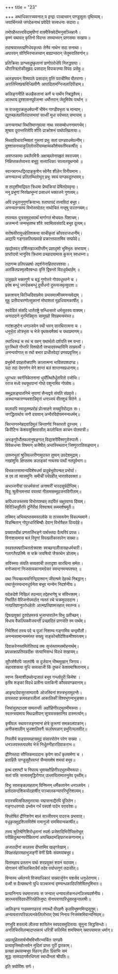 +++
title = "23"

+++
अथाधिकारच्यवनात् य इन्द्राः पञ्चाभवन् पाण्डुसुताः पृथिव्याम्।   
जयार्थिनस्ते जगदेकनाथं प्रपेदिरे सत्त्वधनाः सदाराः॥

तमोपहैस्तत्त्वविदामृषीणां वाक्यैस्त्रिवेदीमनुसञ्जिहानैः।   
कृष्णं यथावत् कृतिनो विदन्तः तस्याभवन् प्राणसमाः सखायः॥

तदाश्रयास्तत्प्रणिधेयकृत्याः तेनैव नाथेन सदा सनाथाः।   
अपारयन् योगिभिरप्यजय्यान् बाह्यान्तरान् जेतुमरातिवर्गान्॥

प्रतिक्रियाः प्राग्भवदुष्कृतानां प्राणोपरोधेपि निरुद्धपापाः।   
धीरास्त्रिलोकीसुहृदः प्रसादात् विपाकरम्या विपदः प्रसेहुः॥

अलङ्घयन् विश्वपतेः प्रसादात् वृत्तिं पराचीमिव वीतरागाः।   
अरातिभिश्छद्मविधिप्रवीणैः आपादितामग्निजलादिपीडाम्॥

कलिङ्गनीतिं कलहैकतानां कर्णे च पार्थेन निबद्धवैरम्।   
आस्थाय दुश्शासनपूर्वजन्मा धर्मोत्तरान् जेतुमियेष पार्थान् ॥

स राजसूयक्रतुधर्मपत्नीं भीमेन गाण्डीवभृता च मान्याम्।   
द्यूतच्छलप्रापितदासभावां साध्वीं मुधा पर्यभवत् सभायाम् ॥

अनन्यनाथां स्थितिमाप्नुवत्या नाथः स्वसम्बोधननामगर्भम्।   
शुश्राव दूरान्तरितोपि शौरिः प्राक्रोशनं पार्थपतिव्रतायाः॥

मिथ्याविचारान्मिषतां गुरूणां प्रभुः सतां पाण्डवधर्मपत्नीम्।   
दुश्शासनव्याकुलितोत्तरीयामक्षय्यकौशेयवतीमकार्षीत् ॥

अवाप्तकामाः प्रबलैरमित्रैः अक्षच्छलेनापहृतं स्वराज्यम्।   
निक्षिप्तकर्तव्यभरा बभूवुः सत्त्वाधिकाः सात्वतयूथनाथे ॥

स्वान्त्र्यगन्धद्विरदाङ्कुशेन स्वेनैव शीलेन विनीयमानः।   
अनन्यलभ्यं प्रतिलम्भितोभूत् प्रभुः स्वयं पाण्डवदूतभावम्॥

स तादृशीमाद्रियत त्रिधामा प्रेष्यक्रियां प्रेषितदेववृन्दः।   
ननु प्रभूणां निरपेक्षभूम्नां प्रसाधनं भक्तजने गुणत्वम्॥

अपि प्रभूतानुगुणक्रियाभ्यः श्लाघापदं तत्त्वविदां बभूव।   
अनन्यतन्त्रस्य विभोस्तदेतत् नाथोचितं नन्तृषु पारतन्त्र्यम्॥

तपस्यतः पुत्रसमुद्भवार्थं मार्गागतं मोचयतः पिशाचम्।   
अजन्मनो जन्मभृतश्च शौरेः स्वामित्वसंवादि बभूव दूत्यम्॥

सरोषसीरायुधहेतिशक्त्या साचीकृतां कौरवराजधानीम्।   
अद्यापि गङ्गासलिलप्रवाहे प्रक्रान्तपातामिव सम्प्रपेदे॥

खद्योतवत् दर्शितखञ्जदीप्तीन् प्रज्ञादृशो भूमिभृतः सभायाम्।   
प्राप्तोदयो भानुरिव त्रिधामा प्रच्छादयामास कुरून् स्वधाम्ना॥

तदागन्म प्रतिपन्नहर्षाः तद्दर्शनेनाहितपारवश्याः।   
अतर्कितप्रस्मृतवैरबन्धाः वृत्तिं द्विषन्तो विदधुर्यथार्हम् ॥

उलूखले भक्तगुणे च बद्धं गुणोत्तरे गोपवधूस्तने च ।   
इयेष बन्धुं जगदेकबन्धुं दुर्योधनो दुस्त्यजमृत्युपाशः॥

प्रकाशयन् किञ्चिदिवाप्रमेयः प्रभावमात्मीयमनन्यवेद्यम् ।   
मुहुः प्रतीपाचरणोत्सुकानां मोघाशतां मूढधियामकार्षीत् ॥

स्ववेदितं संसदि धार्तराष्ट्रे सन्धित्सतो धर्मसुतस्य वाक्यम्।   
अनाददाने मुरभिन्निवृत्तः सामुग्रहो विग्रहमन्वमंस्त॥

नरांशजुष्टेन धनञ्जयेन रथी भवन् सारथिरात्मना च ।   
धनुर्भृता तोत्रभृता च भेजे पृथक्त्वमैक्यं च यथाप्रमाणम्॥

रथाधिरूढं च रथं च रक्षन् यथार्थतो दर्शयति स्म यन्ता।  
पुरःस्थिते गोप्तरि विश्वहेतौ पश्चादवस्थायिनि तत्प्रवर्त्ये ।   
अनन्ययोगात् स रथो बभार प्राधीतवेद्यां प्रणवप्रवृत्तिम्॥

प्रभुर्बभौ प्रग्रहतोत्त्रपाणिः कालात्मना भावितपाशदण्डः।   
यदा तदा देवगणेन मेने शान्तं बलं शान्तनवप्रधानाम्॥

धुरन्धरः स्वर्गनिकेतनानां धुर्योत्थितैर्धूसरितो रजोभिः।   
रराज मध्ये रथयूथपानां गोष्ठे पशूनामिव गोपवेषः॥

समुद्रसङ्घातनिभे नृपाणां सैन्यद्वये संयति संप्रवृत्ते।   
अस्थानकारुण्यवशान्निवृत्तं धनञ्जयं वीतशुचं वितेने ॥

फलादपि स्वादुतमप्ररोहं प्रोत्साहने सख्युरिवोद्यतः सः।   
जगद्धितार्थाय जगौ दयावान् अन्यैरविज्ञेयमनन्यधर्मम्॥

चिरन्तनस्नेहदयादिमूलं चिन्तार्णवं निस्तरतो दुरन्तम् ।   
किरीटिनः केशवसूक्तिरासीत् कालोचिता काचन पोतपात्री॥

अभङ्गुरैर्धौतफलानुषङ्गात् विद्याशरैर्विश्वगुरोरुपात्तैः।   
विवेकधन्वा विषमान् अजैषीत् अन्तस्स्थितान् जिष्णुररातिसङ्घान्॥

उपघ्नभूतां श्रुतिवल्लरीणामुपास्त तुष्यन् उपदेशमुद्राम्।   
नखांशुभिः क्षिप्ततमः कलङ्कां नाथस्य पार्थो नतपूर्वभागः॥

विभकातसामान्यविशेषधर्मा प्रादुर्बभूवोपन्षत् प्रभोर्या।   
स एव तां व्यासमुनिः समीचीं पर्यग्रहीत् भारतवेदवक्ता॥

अभञ्जनीयां परधर्मसत्तां अनश्वरीं भारदसूर्यदीप्तिम्।   
विदुः श्रुतीनामनघां वयस्यां गीतामसम्मूढजनाविगीताम्॥

कपिधवजस्तस्य विभोरपश्चत् तदर्पितं चक्षुरवाप्य दिव्यम्।   
विरिञ्चिपूर्वैरपि दुर्निरीक्षं विश्वाश्रयं रूममशेषमूर्तेः॥

तस्मिन् अभिव्याप्तसमस्तलोके स तत्स्वरूपेण विकल्प्यमाने।   
विडम्बितान् गोपुरधारिबिम्बौः देवान् विभोरैक्षत दिव्यदेहे॥

प्रख्यातदीक्षं प्रणतार्तिभङ्गे पार्थस्तदा दैत्यरिपं प्रपन्नः।   
विनाशयामास बलं रिपूणां विपत्प्रतीकारपरेण सख्या॥

स्वहस्तपद्माञ्चिततोत्रपाशः स्वच्छन्दलीलासहधर्मचारी।   
गतागतैरप्रतिमैः स चक्रे जयश्रियो जैत्ररथेन डोलाम्॥

सविस्मयः संयति सव्यसाची तत्तादृशा सारथिना समेतः।   
मनोजवानां निजसायकानामग्रेसरं स्यन्दनमन्वपश्यत् ॥

यथा नियच्छत्ययनिन्द्रियाश्वान् जीवाश्रमे देहरथे निबद्धान्।   
तथार्जुनस्यन्दनधुर्यनेता बभूव नान्येन निदर्शनीयः॥

यदेकदेशे निखिलं तदन्यत् तद्देहभागेषु च संविभक्तम्।  
निवर्तितं वैरिजनोपमर्दात् न्यस्तं रथे चक्रमुपाददानः।   
नतप्रतिज्ञानुपरोधहेतोः आत्मप्रतिज्ञामजहात् स्वतन्त्रः॥

द्विषत्प्रयुक्तं दुरपोहमस्त्रं भुजान्तरालेन विभुः प्रतीच्छन्।   
विधाय वैकल्पिकवैजयन्तीं प्रच्छादितं प्राणयति स्म पार्थम्॥

निवेशितां तस्य पदे च पूजां निशाम्य गङ्गामिव चन्द्रमौलौ।   
अनन्यसामान्यममंस्त सख्युः सङ्कोचवैदेशिकमीश्वरत्वम्॥

दिवाकरेनस्तमितेतिघाढं तमः सृजंस्तामसमोहनार्थम्।   
प्रपन्नरक्षाप्रतिपन्नदीक्षः सत्याभिसन्धं विदधे सखायम्॥

सुरैरशेषैरपि जातरोषैः स दुर्जयान् भीष्ममुखान् जिगाय।   
सहायशक्त्या युधि सव्यसाजी किं दुष्करं केशवमाश्रितानाम्॥

स्वप्नः किमाशीदथवेन्द्रजालं बभूव गन्धर्वपुरी किमेषा ।   
इतीव शङ्कां विदधे प्रलीना पताकिनी कौरवपाण्डवानाम्॥

आकृष्टदेवासुरसाम्परायैः ओजस्विनां शस्त्रभृतामुदन्तैः।   
प्रायस्तदा प्रत्यवहारलीलां आकालिकीं विश्वभुगन्वभुङ्क्त॥

जिघांसुरष्टादश सम्पतन्तीः अक्षौहिणीरद्भुतभीमरूपाः।   
स्वतन्त्रयामाय मिथःप्रतीपान् सूत्रावसक्तानिव दारुमर्त्यान्॥

कृषीवलः स्थावरजङ्गमानां क्षेत्रे कुरूणां समकालपाकान्।   
अनीकशालीन् भुजशालिवर्गैः फलोपपन्नान् प्रभुरित्यलावीत्॥

निस्तीर्य सङ्ग्राममहासमुद्रं संसारपोतेन परेण सख्या ।   
धनञ्जयस्तत्पदमेव भेजे निर्धूतनीहारदिवाकराभः॥

द्रौणिस्तदा सौप्तिकमाददानः कृपेण सार्धं कृतवर्मणा च ।   
हताहितैः पाण्डुसुतैरवाप्तं सैन्यावशेषं शमयां बभूव॥

इत्थं दशाष्टौ च निपात्य भूमावक्षौहिणीरद्भुतभीमरूपाः।   
सतां पतिः सत्त्वसमृद्धिरोगात् उल्लाघितामातनुतेव पृथ्वीम्॥

विभुः स्वसङ्कल्पहतान् विनिघ्नन् धर्मैकतानेन धनञ्जयेन ।   
प्रतोदसन्दंशिकयोदहार्षीत् पाञ्चालकन्यापरिभूतिशल्यम्॥

परास्त्रविस्रंसितमुत्तरायाः पद्मासनाद्यैरपि पूजितेन।   
गङ्गाधरणयोः प्रभवेन गर्भं पस्पर्श पादेन परावरेशः॥

विप्लोषितं द्रौणिशरेण बालं सञ्जीवयन् पादरजः प्रभावात्।   
वधूकृतक्षुद्रशिलाविशेषं रामानुजो राममिवान्वकार्षीत्॥

तस्य श्रुतिश्रेणिशिरोधृतानां स्पर्शः प्रजेशादिभिरीप्सितोभूत्   
परीक्षिदुत्थानपरीक्षितानां अघच्छिदामङ्घ्रिरजःकणानाम्॥

अजातदीनां कालस्य दीप्तामिव खड्गरेखाम्।   
विपक्षसंहारमहाभुजङ्गीं वेणीं प्रियैः संयमयांबभूव॥

पितामहाय प्रततान पार्थः शरप्रयुक्तं शयनं यदग्र्यम्।   
योगासनं योजितचित्तधैर्यं तदेव पर्याप्तगुणं तदासीत्॥

विन्यस्य धर्मतनये विजयाधिकारं सख्यार्जुनेन यशसेव धनुर्धराणाम्।   
दध्मौ स दैत्यमथनो युधि पाञ्चजन्यं वृष्ण्यन्धकादिपरिशेषितभूमिभारः॥

प्रत्यानिनाय रथमात्तजयः स जन्यात् धन्यावलोकनधनञिजयदर्शनीयः।   
सारथ्यसंविदवधीरितहेतिजुष्टः सेनापरागपरिधूसरकुन्तलश्रीः॥

आलिङ्ग्य गाढमवगाढरसं रणाब्धौ वीरव्रणैः कृतविभूषणमिन्द्रसूनुम्।   
अन्यावतारपरिकल्पनकेलिलोभात् ऐक्यं निनाय निजमंशमिवान्यनिष्ठम्॥

रणभुवि शरतल्पे लीलया शायितेन स्वपदसमुदितायाः सूनुना सिद्धसिन्धोः।   
अनतिचिरविलम्बादाप्तकामं धरित्रीं कलिमिव शमयिष्यन् ख्यापयामास धर्मान्॥

अप्रत्यूहितसार्वभौमविभवैरभ्यर्चितः पाण्डवैः   
प्रत्यावृत्तिमहोत्सवेन मुदितां प्राप्तः पुरीं द्वारकाम्।   
प्रत्यक्षं प्रथयाम्बभूव विहरन् प्रीतः प्रियाभिः समं   
शुद्धः सामपदागमैरधिगतां स्वाधीनतां श्रीपतिः॥

   
इति त्रयोविंशः सर्गः।